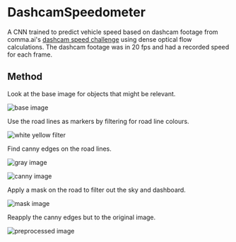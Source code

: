 # DashcamSpeedometer
A CNN trained to predict vehicle speed based on dashcam footage from comma.ai's [dashcam speed challenge](https://github.com/commaai/speedchallenge) using dense optical flow calculations. The dashcam footage was in 20 fps and had a recorded speed for each frame. 
## Method

Look at the base image for objects that might be relevant.

![base image](https://i.gyazo.com/e0c9b53560740da36e707db4262dbc15.png)

Use the road lines as markers by filtering for road line colours.

![white yellow filter](https://i.gyazo.com/2647e9b00aef7c82835cda6b0e5c1212.png)

Find canny edges on the road lines.

![gray image](https://i.gyazo.com/a408f19200510a04f7e10cf69ca020c7.png)

![canny image](https://i.gyazo.com/4701b0438625ace6b8498c101523d939.png)

Apply a mask on the road to filter out the sky and dashboard.

![mask image](https://i.gyazo.com/91733a0c52680d96cbf2f692c47ff09d.png)

Reapply the canny edges but to the original image.

![preprocessed image](https://i.gyazo.com/0a982486f6cb198f28108972d24d9848.png)

